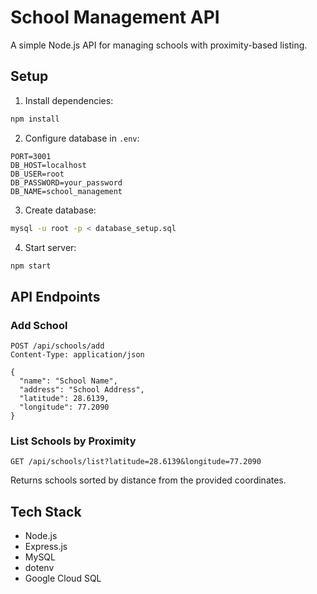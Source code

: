 # School Management API

A simple Node.js API for managing schools with proximity-based listing.

## Setup

1. Install dependencies:

```bash
npm install
```

2. Configure database in `.env`:

```
PORT=3001
DB_HOST=localhost
DB_USER=root
DB_PASSWORD=your_password
DB_NAME=school_management
```

3. Create database:

```bash
mysql -u root -p < database_setup.sql
```

4. Start server:

```bash
npm start
```

## API Endpoints

### Add School

```http
POST /api/schools/add
Content-Type: application/json

{
  "name": "School Name",
  "address": "School Address",
  "latitude": 28.6139,
  "longitude": 77.2090
}
```

### List Schools by Proximity

```http
GET /api/schools/list?latitude=28.6139&longitude=77.2090
```

Returns schools sorted by distance from the provided coordinates.

## Tech Stack

- Node.js
- Express.js
- MySQL
- dotenv
- Google Cloud SQL
